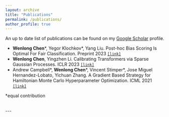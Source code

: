 ```yaml
---
layout: archive
title: "Publications"
permalink: /publications/
author_profile: true
---
```

An up to date list of publications can be found on my [Google Scholar](https://scholar.google.com/citations?user=UFIDCfQAAAAJ&hl=en) profile.

* **Wenlong Chen**\*, Yegor Klochkov\*, Yang Liu. Post-hoc Bias Scoring Is Optimal For Fair Classification. Preprint 2023 [`[link]`](https://arxiv.org/abs/2310.05725)
* **Wenlong Chen**, Yingzhen Li. Calibrating Transformers via Sparse Gaussian Processes. ICLR 2023 [`[link]`](https://arxiv.org/abs/2303.02444)
* Andrew Campbell\*, **Wenlong Chen**\*, Vincent Stimper\*, Jose Miguel Hernandez-Lobato, Yichuan Zhang. A Gradient Based Strategy for Hamiltonian Monte Carlo Hyperparameter Optimization. ICML 2021 [`[link]`](https://proceedings.mlr.press/v139/campbell21a.html) 

 \*equal contribution

<br>
---
